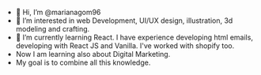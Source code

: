 - 👋 Hi, I’m @marianagom96
- 👀 I’m interested in web Development, UI/UX design, illustration, 3d modeling and crafting.
- 🌱 I’m currently learning React. I have experience developing html emails, developing with React JS and Vanilla. I've worked with shopify too.
- Now I am learning also about Digital Marketing.
- My goal is to combine all this knowledge.
<!---
marianagom96/marianagom96 is a ✨ special ✨ repository because its `README.md` (this file) appears on your GitHub profile.
You can click the Preview link to take a look at your changes.
--->
